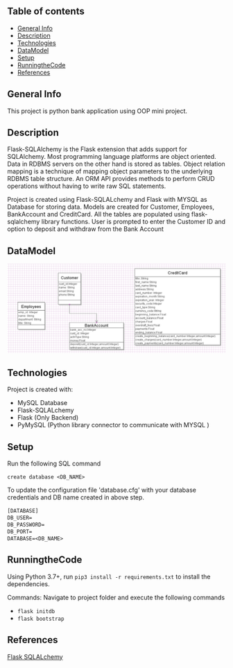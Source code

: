 ## Table of contents
* [General Info](#general-info)
* [Description](#description)
* [Technologies](#technologies)
* [DataModel](#datamodel)
* [Setup](#setup)
* [RunningtheCode](#runningtheCode)
* [References](#references)

## General Info
This project is python bank application using OOP mini project.

## Description
Flask-SQLAlchemy is the Flask extension that adds support for SQLAlchemy. Most programming language platforms are object oriented. Data in RDBMS servers on the other hand is stored as tables. Object relation mapping is a technique of mapping object parameters to the underlying RDBMS table structure. An ORM API provides methods to perform CRUD operations without having to write raw SQL statements.


Project is created using Flask-SQLALchemy and Flask with MYSQL as Database for storing data. Models are created for Customer, Employees, BankAccount and CreditCard. All the tables are populated using flask-sqlalchemy library functions. User is prompted to enter the Customer ID and option to deposit and withdraw from the Bank Account


## DataModel
![Alt text](/screenshot/datamodel/DataModel.PNG?raw=true "Data Model")

## Technologies
Project is created with:
* MySQL Database
* Flask-SQLALchemy
* Flask (Only Backend)
* PyMySQL (Python library connector to communicate with MYSQL )


## Setup

Run the following SQL command  

```
create database <DB_NAME>

```
To update the configuration file 'database.cfg' with your database credentials and DB name created in above step.

```
[DATABASE]
DB_USER=
DB_PASSWORD=
DB_PORT=
DATABASE=<DB_NAME>

```

## RunningtheCode

Using Python 3.7+, run `pip3 install -r requirements.txt` to install the dependencies.

Commands: Navigate to project folder and execute the following commands

* `flask initdb`
* `flask bootstrap`


## References
[Flask SQLALchemy](https://flask-sqlalchemy.palletsprojects.com/en/2.x/)
